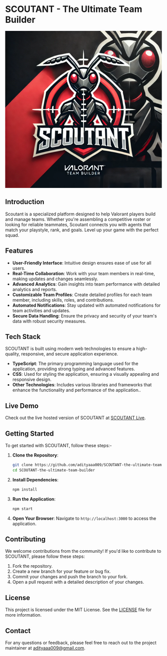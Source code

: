# SCOUTANT - The Ultimate Team Builder

![SCOUTANT Logo](scoutant_logo.webp)

## Introduction

Scoutant is a specialized platform designed to help Valorant players build and manage teams. Whether you're assembling a competitive roster or looking for reliable teammates, Scoutant connects you with agents that match your playstyle, rank, and goals. Level up your game with the perfect squad.

## Features

- **User-Friendly Interface**: Intuitive design ensures ease of use for all users.
- **Real-Time Collaboration**: Work with your team members in real-time, making updates and changes seamlessly.
- **Advanced Analytics**: Gain insights into team performance with detailed analytics and reports.
- **Customizable Team Profiles**: Create detailed profiles for each team member, including skills, roles, and contributions.
- **Automated Notifications**: Stay updated with automated notifications for team activities and updates.
- **Secure Data Handling**: Ensure the privacy and security of your team's data with robust security measures.

## Tech Stack

SCOUTANT is built using modern web technologies to ensure a high-quality, responsive, and secure application experience.

- **TypeScript**: The primary programming language used for the application, providing strong typing and advanced features.
- **CSS**: Used for styling the application, ensuring a visually appealing and responsive design.
- **Other Technologies**: Includes various libraries and frameworks that enhance the functionality and performance of the application..

## Live Demo

Check out the live hosted version of SCOUTANT at [SCOUTANT Live](https://scoutant.netlify.app/).

## Getting Started

To get started with SCOUTANT, follow these steps:-

1. **Clone the Repository**:
    ```bash
    git clone https://github.com/adityaaa009/SCOUTANT-the-ultimate-team-builder.git
    cd SCOUTANT-the-ultimate-team-builder
    ```

2. **Install Dependencies**:
    ```bash
    npm install
    ```

3. **Run the Application**:
    ```bash
    npm start
    ```

4. **Open Your Browser**:
    Navigate to `http://localhost:3000` to access the application.

## Contributing

We welcome contributions from the community! If you'd like to contribute to SCOUTANT, please follow these steps:

1. Fork the repository.
2. Create a new branch for your feature or bug fix.
3. Commit your changes and push the branch to your fork.
4. Open a pull request with a detailed description of your changes.

## License

This project is licensed under the MIT License. See the [LICENSE](LICENSE) file for more information.

## Contact

For any questions or feedback, please feel free to reach out to the project maintainer at [adityaaa009@gmail.com](mailto:adityaaa009@gmail.com).
